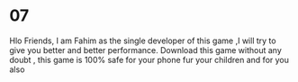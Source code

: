 # 07
Hlo Friends, I am Fahim as the single developer of this game ,I will try to give you better and better performance. Download this game without any doubt , this game is 100% safe for your phone fur your children and for you also 
